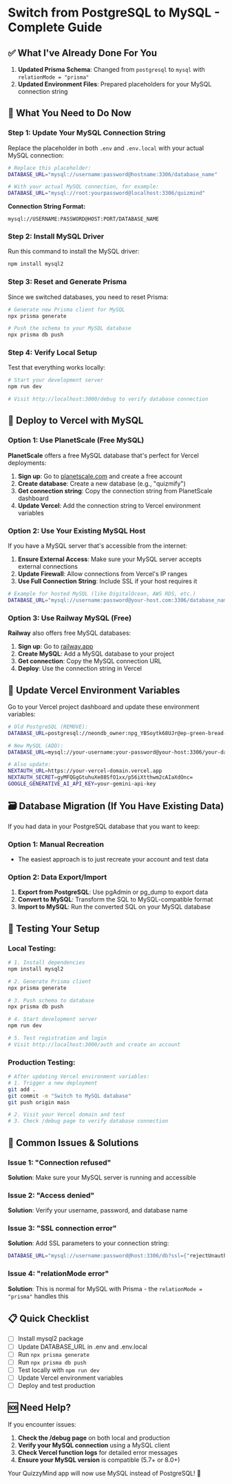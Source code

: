 # Switch from PostgreSQL to MySQL - Complete Guide

## ✅ What I've Already Done For You

1. **Updated Prisma Schema**: Changed from `postgresql` to `mysql` with `relationMode = "prisma"`
2. **Updated Environment Files**: Prepared placeholders for your MySQL connection string

## 🔧 What You Need to Do Now

### Step 1: Update Your MySQL Connection String

Replace the placeholder in both `.env` and `.env.local` with your actual MySQL connection:

```bash
# Replace this placeholder:
DATABASE_URL="mysql://username:password@hostname:3306/database_name"

# With your actual MySQL connection, for example:
DATABASE_URL="mysql://root:yourpassword@localhost:3306/quizmind"
```

**Connection String Format:**
```
mysql://USERNAME:PASSWORD@HOST:PORT/DATABASE_NAME
```

### Step 2: Install MySQL Driver

Run this command to install the MySQL driver:

```bash
npm install mysql2
```

### Step 3: Reset and Generate Prisma

Since we switched databases, you need to reset Prisma:

```bash
# Generate new Prisma client for MySQL
npx prisma generate

# Push the schema to your MySQL database
npx prisma db push
```

### Step 4: Verify Local Setup

Test that everything works locally:

```bash
# Start your development server
npm run dev

# Visit http://localhost:3000/debug to verify database connection
```

## 🚀 Deploy to Vercel with MySQL

### Option 1: Use PlanetScale (Free MySQL)

**PlanetScale** offers a free MySQL database that's perfect for Vercel deployments:

1. **Sign up**: Go to [planetscale.com](https://planetscale.com) and create a free account
2. **Create database**: Create a new database (e.g., "quizmify")
3. **Get connection string**: Copy the connection string from PlanetScale dashboard
4. **Update Vercel**: Add the connection string to Vercel environment variables

### Option 2: Use Your Existing MySQL Host

If you have a MySQL server that's accessible from the internet:

1. **Ensure External Access**: Make sure your MySQL server accepts external connections
2. **Update Firewall**: Allow connections from Vercel's IP ranges
3. **Use Full Connection String**: Include SSL if your host requires it

```bash
# Example for hosted MySQL (like DigitalOcean, AWS RDS, etc.)
DATABASE_URL="mysql://username:password@your-host.com:3306/database_name?sslaccept=strict"
```

### Option 3: Use Railway MySQL (Free)

**Railway** also offers free MySQL databases:

1. **Sign up**: Go to [railway.app](https://railway.app)
2. **Create MySQL**: Add a MySQL database to your project
3. **Get connection**: Copy the MySQL connection URL
4. **Deploy**: Use the connection string in Vercel

## 🔄 Update Vercel Environment Variables

Go to your Vercel project dashboard and update these environment variables:

```bash
# Old PostgreSQL (REMOVE):
DATABASE_URL=postgresql://neondb_owner:npg_YBSoytk68UJr@ep-green-bread-afuup72q-pooler.c-2.us-west-2.aws.neon.tech/neondb?sslmode=require

# New MySQL (ADD):
DATABASE_URL=mysql://your-username:your-password@your-host:3306/your-database

# Also update:
NEXTAUTH_URL=https://your-vercel-domain.vercel.app
NEXTAUTH_SECRET=gyMFQGgGtuhuXe88SfO1xx/p56iXtthwm2cAIaXdOnc=
GOOGLE_GENERATIVE_AI_API_KEY=your-gemini-api-key
```

## 🗃️ Database Migration (If You Have Existing Data)

If you had data in your PostgreSQL database that you want to keep:

### Option 1: Manual Recreation
- The easiest approach is to just recreate your account and test data

### Option 2: Data Export/Import
1. **Export from PostgreSQL**: Use pgAdmin or pg_dump to export data
2. **Convert to MySQL**: Transform the SQL to MySQL-compatible format
3. **Import to MySQL**: Run the converted SQL on your MySQL database

## 🧪 Testing Your Setup

### Local Testing:
```bash
# 1. Install dependencies
npm install mysql2

# 2. Generate Prisma client
npx prisma generate

# 3. Push schema to database
npx prisma db push

# 4. Start development server
npm run dev

# 5. Test registration and login
# Visit http://localhost:3000/auth and create an account
```

### Production Testing:
```bash
# After updating Vercel environment variables:
# 1. Trigger a new deployment
git add .
git commit -m "Switch to MySQL database"
git push origin main

# 2. Visit your Vercel domain and test
# 3. Check /debug page to verify database connection
```

## 🚨 Common Issues & Solutions

### Issue 1: "Connection refused"
**Solution**: Make sure your MySQL server is running and accessible

### Issue 2: "Access denied"
**Solution**: Verify your username, password, and database name

### Issue 3: "SSL connection error"
**Solution**: Add SSL parameters to your connection string:
```bash
DATABASE_URL="mysql://username:password@host:3306/db?ssl={"rejectUnauthorized":true}"
```

### Issue 4: "relationMode error"
**Solution**: This is normal for MySQL with Prisma - the `relationMode = "prisma"` handles this

## 📋 Quick Checklist

- [ ] Install mysql2 package
- [ ] Update DATABASE_URL in .env and .env.local
- [ ] Run `npx prisma generate`
- [ ] Run `npx prisma db push`
- [ ] Test locally with `npm run dev`
- [ ] Update Vercel environment variables
- [ ] Deploy and test production

## 🆘 Need Help?

If you encounter issues:

1. **Check the /debug page** on both local and production
2. **Verify your MySQL connection** using a MySQL client
3. **Check Vercel function logs** for detailed error messages
4. **Ensure your MySQL version** is compatible (5.7+ or 8.0+)

Your QuizzyMind app will now use MySQL instead of PostgreSQL! 🎉
